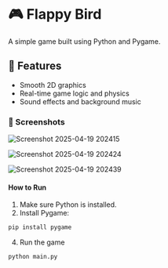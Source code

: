 # 🎮 Flappy Bird

A simple game built using Python and Pygame.

## 🚀 Features

- Smooth 2D graphics
- Real-time game logic and physics
- Sound effects and background music

### 📸 Screenshots

![Screenshot 2025-04-19 202415](https://github.com/user-attachments/assets/325ac703-5d6d-461c-958f-e333a779b3cb)

![Screenshot 2025-04-19 202424](https://github.com/user-attachments/assets/ebc9ac97-8d4d-4d9c-bc3c-873da5defc21)

![Screenshot 2025-04-19 202439](https://github.com/user-attachments/assets/7d63df68-2bb3-4af5-b3bf-93416e8577cb)

#### How to Run

1. Make sure Python is installed.
2. Install Pygame:
```bash
pip install pygame
```
4. Run the game
```bash
python main.py
```
